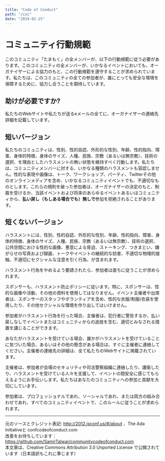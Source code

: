 ```yaml
---
title: "Code of Conduct"
path: "/coc"
date: "2019-02-25"
---
```


# コミュニティ行動規範

このコミュニティ「たまもく」の全メンバーが、以下の行動規範に従う必要があります。このコミュニティの全メンバーが、いかなるイベントにおいても、オーガナイザーによる協力のもと、この行動規範を遵守することが求められています。私たちは、このコミュニティの全ての参加者が、誰にとっても安全な環境を保障するために、協力し合うことを期待しています。

## 助けが必要ですか?

私たちのWebサイトや私たちが送るeメールの全てに、オーガナイザーの連絡先詳細を記載しています。

## 短いバージョン

私たちのコミュニティは、性別、性的自認、外形的な性別、年齢、性的指向、障害、身体的特徴、身体のサイズ、人種、民族、宗教（あるいは無宗教）、技術の選択、を理由としたハラスメントの無い状態を維持すべく行動します。私たちは、コミュニティメンバーに対する、いかなる種類のハラスメントも容認しません。性的な表現や画像は、トーク、ワークショップ、パーティ、Twitterその他のオンラインメディアを含め、いかなるコミュニティイベントでも、不適切なものとします。これらの規則を破った参加者は、オーガナイザーの決定のもと、制裁を受けるか、当該イベントおよび将来のあらゆるイベントあるいはコミュニティから、<strong>払い戻し（もしある場合でも）無しで</strong>参加を拒絶されることがあります。

## 短くないバージョン

ハラスメントには、性別、性的自認、外形的な性別、年齢、性的指向、障害、身体的特徴、身体のサイズ、人種、民族、宗教（あるいは無宗教）、技術の選択、公共空間における性的な画像、悪意による脅迫、ストーキング、つきまとい、嫌がらせの写真および録画、トークやイベントの継続的な妨害、不適切な物理的接触、不適切にセクシャルな注意を引く行為、が含まれます。

ハラスメント行為をやめるよう要請されたら、参加者は直ちに従うことが求められます。

スポンサーも、ハラスメント防止ポリシーに従います。特に、スポンサーは、性的な画像や活動、その他の資料を使用してはなりません。イベント主催者や出席者は、スポンサーのスタッフやボランティアを含め、性的な衣服/制服/衣装を使用したり、その他セクシャルな環境を作り出してはいけません。

参加者がハラスメント行為を行った場合、主催者は、犯行者に警告するか、払い戻しなしでイベントまたはコミュニティからの追放を含む、適切とみなされる措置を講じることができます。

あなたがハラスメントを受けている場合、誰かがハラスメントを受けていることに気づいた場合、あるいはその他の懸念がある場合は、すぐに主催者に連絡してください。主催者の連絡先の詳細は、全て私たちのWebサイトに掲載されています。

主催者は、参加者が会場のセキュリティや司法警察組織に連絡したり、護衛したり、ハラスメントを受けている人々を支援して、イベントの間安全に感じてもらえるようにお手伝いします。私たちはあなたのコミュニティへの参加と貢献を大切にしています。

参加者は、プロフェッショナルであれ、ソーシャルであれ、または両方の組み合わせであれ、すべてのコミュニティイベントで、このルールに従うことが求められます。

----

元のソースとクレジット表記: http://2012.jsconf.us/#/about 、The Ada Initiativeと confcodeofconduct.com<br />
改善をお待ちしています： https://github.com/SamirTalwar/communitycodeofconduct.com <br />
本文章は、Creative Commons Attribution 3.0 Unported License で公開されています（日本語訳もこれに準じます）